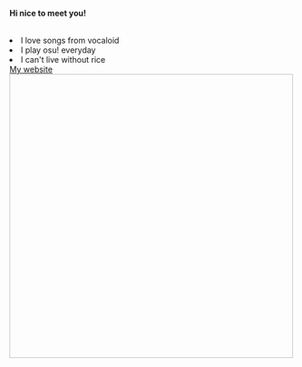 <b> Hi nice to meet you! </b>
<br></br>
<li> I love songs from vocaloid </li>
<li> I play osu! everyday</li>
<li> I can't live without rice </li>
<a href = "https://ricecake123.github.io"> My website </a>
<image source = "https://i.pinimg.com/originals/3c/de/3e/3cde3e1fe79e02abdc287395f57d8578.gif" width="500" height="500"></image>
<!--
**ricecake123/ricecake123** is a ✨ _special_ ✨ repository because its `README.md` (this file) appears on your GitHub profile.

Here are some ideas to get you started:

- 🔭 I’m currently working on ...
- 🌱 I’m currently learning ...
- 👯 I’m looking to collaborate on ...
- 🤔 I’m looking for help with ...
- 💬 Ask me about ...
- 📫 How to reach me: ...
- 😄 Pronouns: ...
- ⚡ Fun fact: ...
-->
